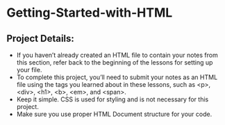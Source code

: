 # Getting-Started-with-HTML

## Project Details:
* If you haven’t already created an HTML file to contain your notes from this section, refer back to the beginning of the lessons for setting up your file.
* To complete this project, you’ll need to submit your notes as an HTML file using the tags you learned about in these lessons, such as \<p>,\<div>, \<h1>, \<b>, \<em>, and \<span>.
* Keep it simple. CSS is used for styling and is not necessary for this project.
* Make sure you use proper HTML Document structure for your code.
